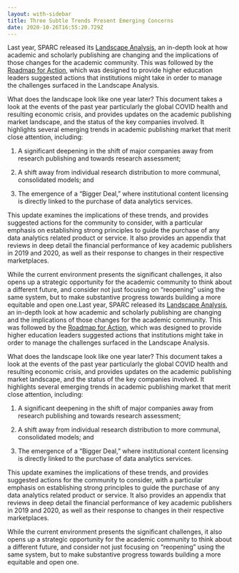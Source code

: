 ```yaml
---
layout: with-sidebar
title: Three Subtle Trends Present Emerging Concerns
date: 2020-10-26T16:55:20.729Z
---
```

Last year, SPARC released its [Landscape Analysis](https://osf.io/preprints/lissa/58yhb/download), an in-depth look at how academic and scholarly publishing are changing and the implications of those changes for the academic community. This was followed by the [Roadmap for Action](https://osf.io/preprints/lissa/a7nk8/download), which was designed to provide higher education leaders suggested actions that institutions might take in order to manage the challenges surfaced in the Landscape Analysis.

What does the landscape look like one year later? This document takes a look at the events of the past year particularly the global COVID health and resulting economic crisis, and provides updates on the academic publishing market landscape, and the status of the key companies involved.  It highlights several emerging trends in academic publishing market that merit close attention, including:

1. A significant deepening in the shift of major companies away from research publishing and towards research assessment;

2. A shift away from individual research distribution to more communal, consolidated models; and

3. The emergence of a “Bigger Deal,” where institutional content licensing is directly linked to the purchase of data analytics services.

This update examines the implications of these trends, and provides suggested actions for the community to consider, with a particular emphasis on establishing strong principles to guide the purchase of any data analytics related product or service. It also provides an appendix that reviews in deep detail the financial performance of key academic publishers in 2019 and 2020, as well as their response to changes in their respective marketplaces.

While the current environment presents the significant challenges, it also opens up a strategic  opportunity for the academic community to think about a different future, and consider not just focusing on “reopening” using the same system,  but to make substantive progress towards building a more equitable and open one.Last year, SPARC released its [Landscape Analysis](https://osf.io/preprints/lissa/58yhb/download), an in-depth look at how academic and scholarly publishing are changing and the implications of those changes for the academic community. This was followed by the [Roadmap for Action](https://osf.io/preprints/lissa/a7nk8/download), which was designed to provide higher education leaders suggested actions that institutions might take in order to manage the challenges surfaced in the Landscape Analysis.

What does the landscape look like one year later? This document takes a look at the events of the past year particularly the global COVID health and resulting economic crisis, and provides updates on the academic publishing market landscape, and the status of the key companies involved.  It highlights several emerging trends in academic publishing market that merit close attention, including:

1. A significant deepening in the shift of major companies away from research publishing and towards research assessment;

2. A shift away from individual research distribution to more communal, consolidated models; and

3. The emergence of a “Bigger Deal,” where institutional content licensing is directly linked to the purchase of data analytics services.

This update examines the implications of these trends, and provides suggested actions for the community to consider, with a particular emphasis on establishing strong principles to guide the purchase of any data analytics related product or service. It also provides an appendix that reviews in deep detail the financial performance of key academic publishers in 2019 and 2020, as well as their response to changes in their respective marketplaces.

While the current environment presents the significant challenges, it also opens up a strategic  opportunity for the academic community to think about a different future, and consider not just focusing on “reopening” using the same system,  but to make substantive progress towards building a more equitable and open one.

